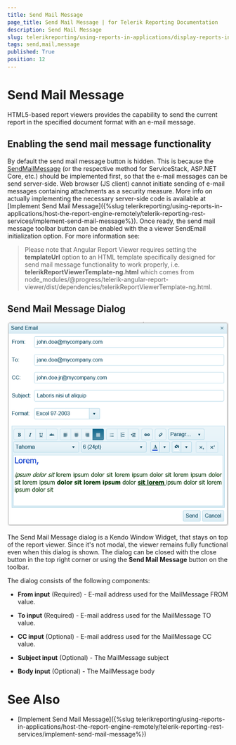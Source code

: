 ```yaml
---
title: Send Mail Message
page_title: Send Mail Message | for Telerik Reporting Documentation
description: Send Mail Message
slug: telerikreporting/using-reports-in-applications/display-reports-in-applications/web-application/send-mail-message
tags: send,mail,message
published: True
position: 12
---
```


# Send Mail Message



HTML5-based report viewers provides the capability to send the current report          in the specified document format with an e-mail message.       

## Enabling the send mail message functionality

By default the send mail message button is hidden.           This is because the             [SendMailMessage](/reporting/api/Telerik.Reporting.Services.WebApi.ReportsControllerBase#Telerik_Reporting_Services_WebApi_ReportsControllerBase_SendMailMessage)            (or the respective method for ServiceStack, ASP.NET Core, etc.) should be implemented           first, so that the e-mail messages can be send server-side. Web browser (JS client) cannot           initiate sending of e-mail messages containing attachments as a security measure.           More info on actually implementing the necessary server-side code is available at           [Implement Send Mail Message]({%slug telerikreporting/using-reports-in-applications/host-the-report-engine-remotely/telerik-reporting-rest-services/implement-send-mail-message%}).           Once ready, the send mail message toolbar button can be enabled with            the a viewer SendEmail initialization option.           For more information see: [](c578f366-93da-4dd1-8972-6efbc5a1790b#sendEmailOption)

> Please note that Angular Report Viewer requires setting the  __templateUrl__            option to an HTML template specifically designed for send mail message functionality to work properly, i.e.               __telerikReportViewerTemplate-ng.html__ which comes from              node_modules/@progress/telerik-angular-report-viewer/dist/dependencies/telerikReportViewerTemplate-ng.html.           

## Send Mail Message Dialog  

  ![send-mail-msg-dialog](images/HTML5ReportViewer/send-mail-msg-dialog.png)

The Send Mail Message dialog is a Kendo Window Widget, that stays on top of the report viewer. Since it's not modal, the viewer remains fully functional even when this dialog is shown.           The dialog can be closed with the close button in the top right corner or using the __Send Mail Message__ button on the toolbar.         

The dialog consists of the following components:         

* __From input__ (Required) - E-mail address used for the MailMessage FROM value.             

* __To input__ (Required) - E-mail address used for the MailMessage TO value.             

* __CC input__ (Optional) - E-mail address used for the MailMessage CC value.             

* __Subject input__ (Optional) - The MailMessage subject             

* __Body input__ (Optional) - The MailMessage body             

# See Also

 

* [Implement Send Mail Message]({%slug telerikreporting/using-reports-in-applications/host-the-report-engine-remotely/telerik-reporting-rest-services/implement-send-mail-message%})[](c578f366-93da-4dd1-8972-6efbc5a1790b#sendEmailOption)

